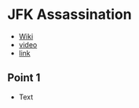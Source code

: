 # JFK Assassination
- [Wiki](https://en.wikipedia.org/wiki/Assassination_of_John_F._Kennedy)
- [video](https://www.youtube.com/watch?v=5u7euN1HTuU)
- [link](https://www.lemmi.no/p/the-kennedy-assassination-inside-the-book-depository)
## Point 1
- Text